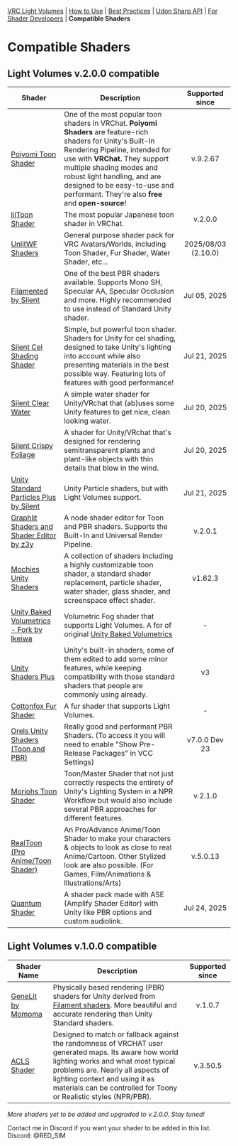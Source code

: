 [VRC Light Volumes](../README.md) | [How to Use](../Documentation/HowToUse.md) | [Best Practices](../Documentation/BestPractices.md) | [Udon Sharp API](../Documentation/UdonSharpAPI.md) | [For Shader Developers](../Documentation/ForShaderDevelopers.md) | **Compatible Shaders**

# Compatible Shaders

## Light Volumes v.2.0.0 compatible

| Shader                                                       | Description                                                  | Supported since |
| ------------------------------------------------------------ | ------------------------------------------------------------ | :-------------: |
| [Poiyomi Toon Shader](https://github.com/poiyomi/PoiyomiToonShader) | One of the most popular toon shaders in VRChat. **Poiyomi Shaders** are feature-rich shaders for Unity's Built-In Rendering Pipeline, intended for use with **VRChat.** They support multiple shading modes and robust light handling, and are designed to be easy-to-use and performant. They're also **free** and **open-source**! |     v.9.2.67     |
| [lilToon Shader](https://github.com/lilxyzw/lilToon)         | The most popular Japanese toon shader in VRChat. |    v.2.0.0     |
| [UnlitWF Shaders](https://github.com/whiteflare/Unlit_WF_ShaderSuite) | General purpose shader pack for VRC Avatars/Worlds, including Toon Shader, Fur Shader, Water Shader, etc... | 2025/08/03 (2.10.0) |
| [Filamented by Silent](https://gitlab.com/s-ilent/filamented) | One of the best PBR shaders available. Supports Mono SH, Specular AA, Specular Occlusion and more. Highly recommended to use instead of Standard Unity shader. |  Jul 05, 2025   |
| [Silent Cel Shading Shader](https://gitlab.com/s-ilent/SCSS/-/tree/crosstone-testing?ref_type=heads) | Simple, but powerful toon shader. Shaders for Unity for cel shading, designed to take Unity's lighting into account while also presenting materials in the best possible way. Featuring lots of features with good performance! |  Jul 21, 2025   |
| [Silent Clear Water](https://gitlab.com/s-ilent/clear-water) | A simple water shader for Unity/VRchat that (ab)uses some Unity features to get nice, clean looking water. |  Jul 20, 2025   |
| [Silent Crispy Foliage](https://gitlab.com/s-ilent/crispy-foliage) | A shader for Unity/VRchat that's designed for rendering semitransparent plants and plant-like objects with thin details that blow in the wind. |  Jul 20, 2025   |
| [Unity Standard Particles Plus by Silent](https://github.com/s-ilent/unity-standard-particles-plus) | Unity Particle shaders, but with Light Volumes support.      |  Jul 21, 2025   |
| [Graphlit Shaders and Shader Editor by z3y](https://github.com/z3y/Graphlit) | A node shader editor for Toon and PBR shaders. Supports the Built-In and Universal Render Pipeline. |     v.2.0.1     |
| [Mochies Unity Shaders](https://github.com/MochiesCode/Mochies-Unity-Shaders) | A collection of shaders including a highly customizable toon shader, a standard shader replacement, particle shader, water shader, glass shader, and screenspace effect shader. |     v1.62.3     |
| [Unity Baked Volumetrics - Fork by Ikeiwa](https://github.com/Ikeiwa/Unity-Baked-Volumetrics) | Volumetric Fog shader that supports Light Volumes. A for of original [Unity Baked Volumetrics](https://github.com/frostbone25/Unity-Baked-Volumetrics) |        -        |
| [Unity Shaders Plus](https://github.com/ShingenPizza/UnityShadersPlus/) | Unity's built-in shaders, some of them edited to add some minor features, while keeping compatibility with those standard shaders that people are commonly using already. |       v3        |
| [Cottonfox Fur Shader](https://github.com/jamestruhlar/cottonfoxfur/) | A fur shader that supports Light Volumes.                     |        -        |
| [Orels Unity Shaders (Toon and PBR)](https://github.com/orels1/orels-Unity-Shaders/tree/dev) | Really good and performant PBR Shaders. (To access it you will need to enable "Show Pre-Release Packages" in VCC Settings) |     v7.0.0 Dev 23     |
| [Moriohs Toon Shader](https://gitlab.com/xMorioh/moriohs-toon-shader) | Toon/Master Shader that not just correctly respects the entirety of Unity's Lighting System in a NPR Workflow but would also include several PBR approaches for different features. |     v.2.1.0     |
| [RealToon (Pro Anime/Toon Shader)](https://assetstore.unity.com/packages/vfx/shaders/realtoon-pro-anime-toon-shader-65518?aid=1100lwff7) | An Pro/Advance Anime/Toon Shader to make your characters & objects to look as close to real Anime/Cartoon. Other Stylized look are also possible. (For Games, Film/Animations & Illustrations/Arts) |    v.5.0.13     |
| [Quantum Shader](https://github.com/SaphiBlue/quantumshader) | A shader pack made with ASE (Amplify Shader Editor) with Unity like PBR options and custom audiolink. | Jul 24, 2025 |


## Light Volumes v.1.0.0 compatible

| Shader Name                                                  | Description                                                  | Supported since |
| ------------------------------------------------------------ | ------------------------------------------------------------ | :-------------: |
| [GeneLit by Momoma](https://github.com/momoma-null/GeneLit)  | Physically based rendering (PBR) shaders for Unity derived from [Filament shaders](https://github.com/google/filament). More beautiful and accurate rendering than Unity Standard shaders. |     v.1.0.7     |
| [ACLS Shader](https://aciil.booth.pm/items/1779615)          | Designed to match or fallback against the randomness of VRCHAT user generated maps. Its aware how world lighting works and what most typical problems are. Nearly all aspects of lighting context and using it as materials can be controlled for Toony or Realistic styles (NPR/PBR). |    v.3.50.5     |

*More shaders yet to be added and upgraded to v.2.0.0. Stay tuned!*

Contact me in Discord if you want your shader to be added in this list.
Discord: @RED_SIM
